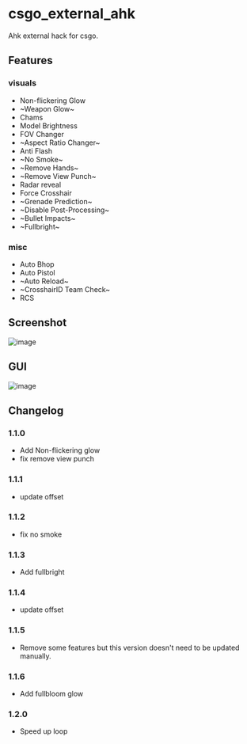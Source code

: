 # csgo_external_ahk
Ahk external hack for csgo.

## Features

### visuals
* Non-flickering Glow
* ~Weapon Glow~
* Chams
* Model Brightness
* FOV Changer
* ~Aspect Ratio Changer~
* Anti Flash
* ~No Smoke~
* ~Remove Hands~
* ~Remove View Punch~
* Radar reveal
* Force Crosshair
* ~Grenade Prediction~
* ~Disable Post-Processing~
* ~Bullet Impacts~
* ~Fullbright~

### misc
* Auto Bhop
* Auto Pistol
* ~Auto Reload~
* ~CrosshairID Team Check~
* RCS

## Screenshot
![image](https://github.com/worse-666/csgo_external_ahk_hack/blob/main/screen%20shot.png)

## GUI
![image](https://github.com/worse-666/csgo_external_ahk_hack/blob/main/setting%20gui_.png)

## Changelog
### 1.1.0
* Add Non-flickering glow
* fix remove view punch

### 1.1.1
* update offset

### 1.1.2
* fix no smoke

### 1.1.3
* Add fullbright

### 1.1.4
* update offset

### 1.1.5
* Remove some features but this version doesn't need to be updated manually.

### 1.1.6
* Add fullbloom glow

### 1.2.0
* Speed up loop




